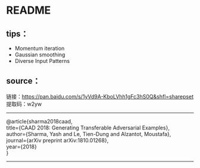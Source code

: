 README
===========================
tips：
-----------
* Momentum iteration
* Gaussian smoothing
* Diverse Input Patterns

source：
-----------
链接：https://pan.baidu.com/s/1yVd9A-KboLVhh1gFc3hS0Q&shfl=sharepset 
提取码：w2yw 
****
@article{sharma2018caad,<br>
  title={CAAD 2018: Generating Transferable Adversarial Examples},<br>
  author={Sharma, Yash and Le, Tien-Dung and Alzantot, Moustafa},<br>
  journal={arXiv preprint arXiv:1810.01268},<br>
  year={2018}<br>
}<br>
****
